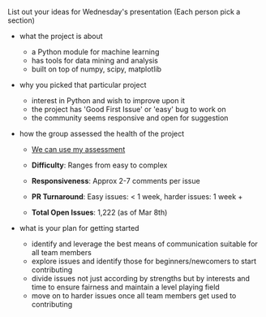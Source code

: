 List out your ideas for Wednesday's presentation
(Each person pick a section)


* what the project is about
  - a Python module for machine learning
  - has tools for data mining and analysis
  - built on top of numpy, scipy, matplotlib

* why you picked that particular project
  - interest in Python and wish to improve upon it 
  - the project has 'Good First Issue' or 'easy' bug to work on 
  - the community seems responsive and open for suggestion

* how the group assessed the health of the project

  - [We can use my assessment](https://nyu-ossd-s19.github.io/css459-weekly/week05/)
  
  - **Difficulty**: Ranges from easy to complex

  - **Responsiveness**: Approx 2-7 comments per issue

  - **PR Turnaround**: Easy issues: < 1 week, harder issues: 1 week +

  - **Total Open Issues**: 1,222 (as of Mar 8th)


* what is your plan for getting started
  - identify and leverage the best means of communication suitable for all team members 
  - explore issues and identify those for beginners/newcomers to start contributing 
  - divide issues not just according by strengths but by interests and time to ensure fairness and maintain a level playing field 
  - move on to harder issues once all team members get used to contributing 
